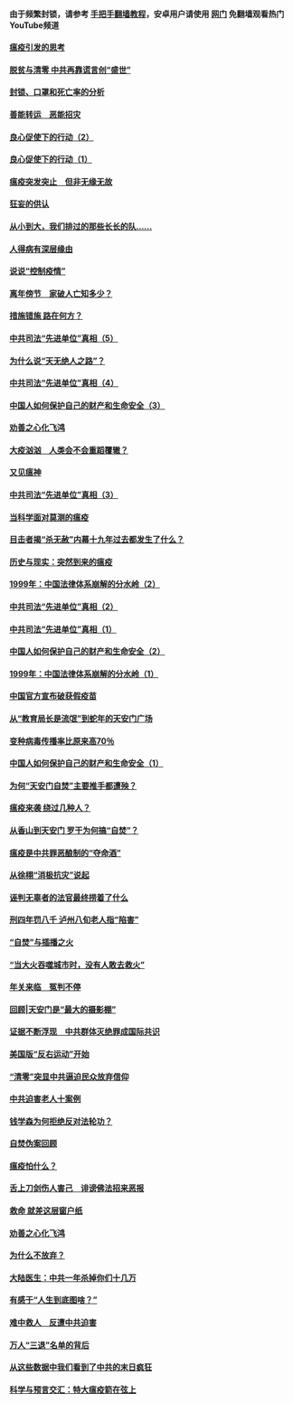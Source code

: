 #### 由于频繁封锁，请参考 [手把手翻墙教程](https://github.com/gfw-breaker/guides/wiki/)，安卓用户请使用 [网门](https://github.com/gfw-breaker/nogfw/blob/master/dl.md?t=03061500) 免翻墙观看热门YouTube频道 

#### [瘟疫引发的思考](../pages/19/421594.md?t=03061500) 

#### [脱贫与清零 中共再靠谎言创“盛世”](../pages/19/421590.md?t=03061500) 

#### [封锁、口罩和死亡率的分析](../pages/19/421495.md?t=03061500) 

#### [善能转运　恶能招灾](../pages/19/421334.md?t=03061500) 

#### [良心促使下的行动（2）](../pages/19/421361.md?t=03061500) 

#### [良心促使下的行动（1）](../pages/19/421302.md?t=03061500) 

#### [瘟疫突发突止　但非无缘无故](../pages/19/421281.md?t=03061500) 

#### [狂妄的供认](../pages/19/421199.md?t=03061500) 

#### [从小到大，我们排过的那些长长的队……](../pages/19/421243.md?t=03061500) 

#### [人得病有深层缘由](../pages/19/420864.md?t=03061500) 

#### [说说“控制疫情”](../pages/19/420831.md?t=03061500) 

#### [离年傍节　家破人亡知多少？](../pages/19/420563.md?t=03061500) 

#### [措施错施  路在何方？](../pages/19/420076.md?t=03061500) 

#### [中共司法“先进单位”真相（5）](../pages/19/419453.md?t=03061500) 

#### [为什么说“天无绝人之路”？](../pages/19/419618.md?t=03061500) 

#### [中共司法“先进单位”真相（4）](../pages/19/419452.md?t=03061500) 

#### [中国人如何保护自己的财产和生命安全（3）](../pages/19/419405.md?t=03061500) 

#### [劝善之心化飞鸿](../pages/19/418758.md?t=03061500) 

#### [大疫汹汹　人类会不会重蹈覆辙？](../pages/19/419691.md?t=03061500) 

#### [又见瘟神](../pages/19/419225.md?t=03061500) 

#### [中共司法“先进单位”真相（3）](../pages/19/419451.md?t=03061500) 

#### [当科学面对莫测的瘟疫](../pages/19/419625.md?t=03061500) 

#### [目击者揭“杀无赦”内幕十九年过去都发生了什么？](../pages/19/419617.md?t=03061500) 

#### [历史与现实：突然到来的瘟疫](../pages/19/419619.md?t=03061500) 

#### [1999年：中国法律体系崩解的分水岭（2）](../pages/19/419455.md?t=03061500) 

#### [中共司法“先进单位”真相（2）](../pages/19/419450.md?t=03061500) 

#### [中共司法“先进单位”真相（1）](../pages/19/419449.md?t=03061500) 

#### [中国人如何保护自己的财产和生命安全（2）](../pages/19/419404.md?t=03061500) 

#### [1999年：中国法律体系崩解的分水岭（1）](../pages/19/419454.md?t=03061500) 

#### [中国官方宣布破获假疫苗](../pages/19/419504.md?t=03061500) 

#### [从“教育局长是流氓”到蛇年的天安门广场](../pages/19/419470.md?t=03061500) 

#### [变种病毒传播率比原来高70％](../pages/19/419456.md?t=03061500) 

#### [中国人如何保护自己的财产和生命安全（1）](../pages/19/419403.md?t=03061500) 

#### [为何“天安门自焚”主要推手都遭殃？](../pages/19/419348.md?t=03061500) 

#### [瘟疫来袭 绕过几种人？](../pages/19/419349.md?t=03061500) 

#### [从香山到天安门 罗干为何搞“自焚”？](../pages/19/419270.md?t=03061500) 

#### [瘟疫是中共罪恶酿制的“夺命酒”](../pages/19/419223.md?t=03061500) 

#### [从徐栩“消极抗灾”说起](../pages/19/419224.md?t=03061500) 

#### [诬判无辜者的法官最终捞着了什么](../pages/19/419268.md?t=03061500) 

#### [刑四年罚八千 泸州八旬老人指“陷害”](../pages/19/419232.md?t=03061500) 

#### [“自焚”与插播之火](../pages/19/419226.md?t=03061500) 

#### [“当大火吞噬城市时，没有人敢去救火”](../pages/19/419077.md?t=03061500) 

#### [年关来临　冤判不停](../pages/19/419093.md?t=03061500) 

#### [回顾|天安门是“最大的摄影棚”](../pages/19/380866.md?t=03061500) 

#### [证据不断浮现　中共群体灭绝罪成国际共识](../pages/19/419031.md?t=03061500) 

#### [美国版“反右运动”开始](../pages/19/419030.md?t=03061500) 

#### [“清零”突显中共逼迫民众放弃信仰](../pages/19/418995.md?t=03061500) 

#### [中共迫害老人十案例](../pages/19/418831.md?t=03061500) 

#### [钱学森为何拒绝反对法轮功？](../pages/19/418905.md?t=03061500) 

#### [自焚伪案回顾](../pages/19/418799.md?t=03061500) 

#### [瘟疫怕什么？](../pages/19/418800.md?t=03061500) 

#### [舌上刀剑伤人害己　诽谤佛法招来恶报](../pages/19/418731.md?t=03061500) 

#### [救命 就差这层窗户纸](../pages/19/418706.md?t=03061500) 

#### [劝善之心化飞鸿](../pages/19/416766.md?t=03061500) 

#### [为什么不放弃？](../pages/19/418691.md?t=03061500) 

#### [大陆医生：中共一年杀掉你们十几万](../pages/19/418670.md?t=03061500) 

#### [有感于“人生到底图啥？”](../pages/19/418624.md?t=03061500) 

#### [难中救人　反遭中共迫害](../pages/19/418414.md?t=03061500) 

#### [万人“三退”名单的背后](../pages/19/418505.md?t=03061500) 

#### [从这些数据中我们看到了中共的末日疯狂](../pages/19/418420.md?t=03061500) 

#### [科学与预言交汇：特大瘟疫箭在弦上](../pages/19/418266.md?t=03061500) 

